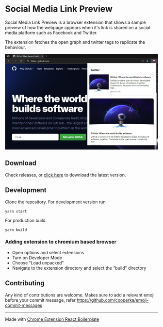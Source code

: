 # Social Media Link Preview

Social Media Link Preview is a browser extension that shows a sample preview of how the webpage appears when it's link is shared on a social media platform such as Facebook and Twitter.

The extension fetches the open graph and twitter tags to replicate the behaviour.

![Sample Screenshot](./screenshot.png)

## Download

Check releases, or [click here](https://chrome.google.com/webstore/detail/social-media-link-preview/dlmoajpiphhokgbbfaiiekhlgpjnjfei/) to download the latest version.

## Development

Clone the repository.
For development version run

```
yarn start
```

For production build.

```
yarn build
```

### Adding extension to chromium based browser

-   Open options and select extensions
-   Turn on Developer Mode
-   Choose "Load unpacked"
-   Navigate to the extension directory and select the "build" directory

## Contributing

Any kind of contributions are welcome. Makes sure to add a relevant emoji before your commit message, refer https://github.com/cooperka/emoji-commit-messages

---

Made with [Chrome Extension React Boilerplate](https://github.com/lxieyang/chrome-extension-boilerplate-react)
